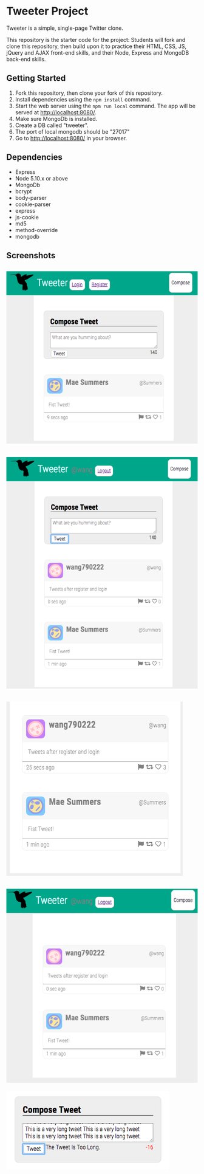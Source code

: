 # Tweeter Project

Tweeter is a simple, single-page Twitter clone.

This repository is the starter code for the project: Students will fork and clone this repository, then build upon it to practice their HTML, CSS, JS, jQuery and AJAX front-end skills, and their Node, Express and MongoDB back-end skills.

## Getting Started

1. Fork this repository, then clone your fork of this repository.
2. Install dependencies using the `npm install` command.
3. Start the web server using the `npm run local` command. The app will be served at <http://localhost:8080/>.
4. Make sure MongoDb is installed.
5. Create a DB called "tweeter".
6. The port of local mongodb should be "27017"
7. Go to <http://localhost:8080/> in your browser.

## Dependencies

- Express
- Node 5.10.x or above
- MongoDb
- bcrypt
- body-parser
- cookie-parser
- express
- js-cookie
- md5
- method-override
- mongodb

## Screenshots

!["Screenshot of New Tweet"](https://raw.githubusercontent.com/wang790222/tweeter/master/doc/tweets.png)
------
!["Screenshot of Tweet After Login"](https://raw.githubusercontent.com/wang790222/tweeter/master/doc/tweet_after_login.png)
------
!["Screenshot of Tweet Is Liked"](https://raw.githubusercontent.com/wang790222/tweeter/master/doc/tweet_is_liked.png)
------
!["Screenshot of Tweet Compose"](https://raw.githubusercontent.com/wang790222/tweeter/master/doc/tweet_compose.png)
------
!["Screenshot of Tweet Can Not Be Too Long"](https://raw.githubusercontent.com/wang790222/tweeter/master/doc/forbid_too_long_tweet.png)
